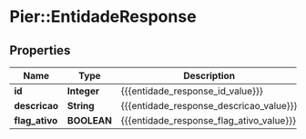 # Pier::EntidadeResponse

## Properties
Name | Type | Description | Notes
------------ | ------------- | ------------- | -------------
**id** | **Integer** | {{{entidade_response_id_value}}} | [optional] 
**descricao** | **String** | {{{entidade_response_descricao_value}}} | [optional] 
**flag_ativo** | **BOOLEAN** | {{{entidade_response_flag_ativo_value}}} | [optional] 


